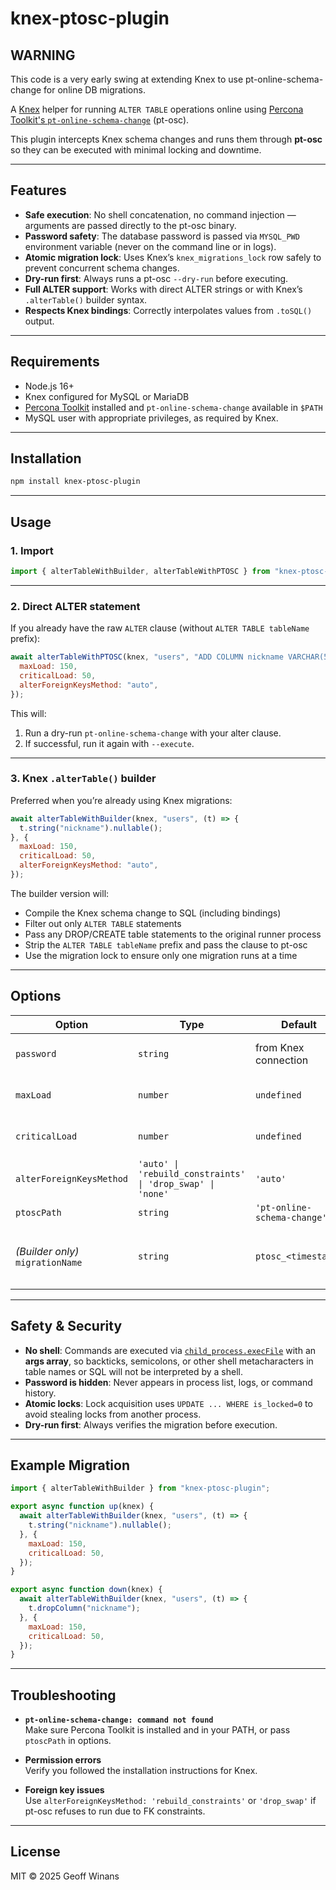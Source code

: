# knex-ptosc-plugin

## WARNING

This code is a very early swing at extending Knex to use pt-online-schema-change
for online DB migrations.

A [Knex](https://knexjs.org/) helper for running `ALTER TABLE` operations online
using
[Percona Toolkit's `pt-online-schema-change`](https://www.percona.com/doc/percona-toolkit/LATEST/pt-online-schema-change.html)
(pt-osc).

This plugin intercepts Knex schema changes and runs them through **pt-osc** so
they can be executed with minimal locking and downtime.

---

## Features

- **Safe execution**: No shell concatenation, no command injection — arguments
  are passed directly to the pt-osc binary.
- **Password safety**: The database password is passed via `MYSQL_PWD`
  environment variable (never on the command line or in logs).
- **Atomic migration lock**: Uses Knex’s `knex_migrations_lock` row safely to
  prevent concurrent schema changes.
- **Dry-run first**: Always runs a pt-osc `--dry-run` before executing.
- **Full ALTER support**: Works with direct ALTER strings or with Knex’s
  `.alterTable()` builder syntax.
- **Respects Knex bindings**: Correctly interpolates values from `.toSQL()`
  output.

---

## Requirements

- Node.js 16+
- Knex configured for MySQL or MariaDB
- [Percona Toolkit](https://www.percona.com/doc/percona-toolkit/LATEST/pt-online-schema-change.html)
  installed and `pt-online-schema-change` available in `$PATH`
- MySQL user with appropriate privileges, as required by Knex.

---

## Installation

```sh
npm install knex-ptosc-plugin
```

---

## Usage

### 1. Import

```js
import { alterTableWithBuilder, alterTableWithPTOSC } from "knex-ptosc-plugin";
```

---

### 2. Direct ALTER statement

If you already have the raw `ALTER` clause (without `ALTER TABLE tableName`
prefix):

```js
await alterTableWithPTOSC(knex, "users", "ADD COLUMN nickname VARCHAR(50)", {
  maxLoad: 150,
  criticalLoad: 50,
  alterForeignKeysMethod: "auto",
});
```

This will:

1. Run a dry-run `pt-online-schema-change` with your alter clause.
2. If successful, run it again with `--execute`.

---

### 3. Knex `.alterTable()` builder

Preferred when you’re already using Knex migrations:

```js
await alterTableWithBuilder(knex, "users", (t) => {
  t.string("nickname").nullable();
}, {
  maxLoad: 150,
  criticalLoad: 50,
  alterForeignKeysMethod: "auto",
});
```

The builder version will:

- Compile the Knex schema change to SQL (including bindings)
- Filter out only `ALTER TABLE` statements
- Pass any DROP/CREATE table statements to the original runner process
- Strip the `ALTER TABLE tableName` prefix and pass the clause to pt-osc
- Use the migration lock to ensure only one migration runs at a time

---

## Options

| Option                           | Type                                                       | Default                     | Description                                                                                            |
| -------------------------------- | ---------------------------------------------------------- | --------------------------- | ------------------------------------------------------------------------------------------------------ |
| `password`                       | `string`                                                   | from Knex connection        | Override DB password; will be passed via `MYSQL_PWD` env                                               |
| `maxLoad`                        | `number`                                                   | `undefined`                 | Passed to `--max-load` (e.g. `Threads_connected=150`)                                                  |
| `criticalLoad`                   | `number`                                                   | `undefined`                 | Passed to `--critical-load` (e.g. `Threads_running=50`)                                                |
| `alterForeignKeysMethod`         | `'auto' \| 'rebuild_constraints' \| 'drop_swap' \| 'none'` | `'auto'`                    | Passed to `--alter-foreign-keys-method`                                                                |
| `ptoscPath`                      | `string`                                                   | `'pt-online-schema-change'` | Path to pt-osc binary                                                                                  |
| _(Builder only)_ `migrationName` | `string`                                                   | `ptosc_<timestamp>`         | **Deprecated** — we no longer insert into `knex_migrations` manually. Knex handles migration tracking. |

---

## Safety & Security

- **No shell**: Commands are executed via
  [`child_process.execFile`](https://nodejs.org/api/child_process.html#child_processexecfilefile-args-options-callback)
  with an **args array**, so backticks, semicolons, or other shell
  metacharacters in table names or SQL will not be interpreted by a shell.
- **Password is hidden**: Never appears in process list, logs, or command
  history.
- **Atomic locks**: Lock acquisition uses `UPDATE ... WHERE is_locked=0` to
  avoid stealing locks from another process.
- **Dry-run first**: Always verifies the migration before execution.

---

## Example Migration

```js
import { alterTableWithBuilder } from "knex-ptosc-plugin";

export async function up(knex) {
  await alterTableWithBuilder(knex, "users", (t) => {
    t.string("nickname").nullable();
  }, {
    maxLoad: 150,
    criticalLoad: 50,
  });
}

export async function down(knex) {
  await alterTableWithBuilder(knex, "users", (t) => {
    t.dropColumn("nickname");
  }, {
    maxLoad: 150,
    criticalLoad: 50,
  });
}
```

---

## Troubleshooting

- **`pt-online-schema-change: command not found`**\
  Make sure Percona Toolkit is installed and in your PATH, or pass `ptoscPath`
  in options.

- **Permission errors**\
  Verify you followed the installation instructions for Knex.

- **Foreign key issues**\
  Use `alterForeignKeysMethod: 'rebuild_constraints'` or `'drop_swap'` if pt-osc
  refuses to run due to FK constraints.

---

## License

MIT © 2025 Geoff Winans
